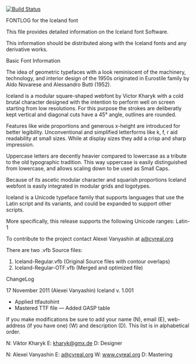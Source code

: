 [![Build Status](https://travis-ci.org/fontdirectory/iceland.svg?branch=master)](https://travis-ci.org/fontdirectory/iceland)

FONTLOG for the Iceland font

This file provides detailed information on the Iceland 
font Software.

This information should be distributed along with the 
Iceland fonts and any derivative works.

Basic Font Information

The idea of geometric typefaces with a look reminiscent of 
the machinery, technology, and interior design of the 1950s 
originated in Eurostile family by Aldo Novarese and 
Alessandro Butti (1952).

Iceland is a modular square-shaped webfont by Victor 
Kharyk with a cold brutal character designed with the 
intention to perform well on screen starting from low 
resolutions. For this purpose the strokes are 
deliberatly kept vertical and diagonal cuts have a 
45° angle, outlines are rounded.

Features like wide proportions and generous x-height 
are introduced for better legibility. Unconventional 
and simplified letterforms like k, f, r aid readability 
at small sizes. While at display sizes they add a 
crisp and sharp impression.

Uppercase letters are decently heavier compared to 
lowercase as a tribute to the old typographic tradition. 
This way uppercase is easily distinguished from 
lowercase, and allows scaling down to be used 
as Small Caps.

Because of its ascetic modular character and squarish 
proportions Iceland webfont is easily integrated in 
modular grids and logotypes.

Iceland is a Unicode typeface family that supports 
languages that use the Latin script and its variants, 
and could be expanded to support other scripts.

More specifically, this release supports the 
following Unicode ranges: Latin-1

To contribute to the project contact Alexei Vanyashin at 
a@cyreal.org

There are two .vfb Source files:
1. Iceland-Regular.vfb (Original Source files with 
   contour overlaps)
2. Iceland-Regular-OTF.vfb (Merged and optimized file)

ChangeLog

17 November 2011 (Alexei Vanyashin) Iceland v. 1.001
- Applied ttfautohint
- Mastered TTF file
— Added GASP table

If you make modifications be sure to add your name (N), 
email (E), web-address (if you have one) (W) and 
description (D). This list is in alphabetical order.

N: Viktor Kharyk
E: kharyk@gmx.de
D: Designer

N: Alexei Vanyashin
E: a@cyreal.org
W: www.cyreal.org
D: Mastering

